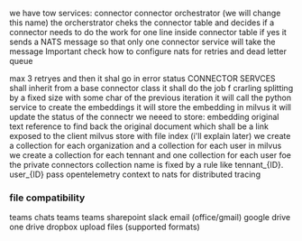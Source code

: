 we have tow services:
connector
connector orchestrator (we will change this name)
the orcherstrator cheks the connector table and decides if a connector needs to do the work for one line inside connector table
if yes it sends a NATS message so that only one connector service will take the message
Important check how to configure nats for retries and dead letter queue


max 3 retryes and then it shal go in error status
CONNECTOR SERVCES
shall inherit from a base connector class
it shall do the job f crarling
splitting by a fixed size with some char of the previous iteration
it will call the python service to create the embeddings
it will store the embedding in milvus
it will update the status of the connectr
we neeed to store:
    embedding
    original text
reference to find back the original document which shall be a link exposed to the client
milvus store with file index (i'll explain later)
we create a collection for each organization and a collection for each user
in milvus we create a collection for each tennant and one collection for each user foe the private connectors
collection name is fixed by a rule like tennant_{ID}. user_{ID}
pass opentelemetry context to nats for distributed tracing


### file compatibility 
teams chats
teams teams
sharepoint
slack
email (office/gmail)
google drive
one drive
dropbox
upload files (supported formats)
